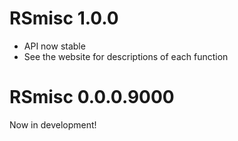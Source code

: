 # RSmisc 1.0.0

- API now stable
- See the website for descriptions of each function

# RSmisc 0.0.0.9000

Now in development!
